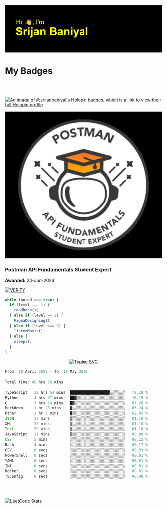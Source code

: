 ![Header](./header.png)

# My Badges

<Br />
<Br />

[![An image of @srijanbaniyal's Holopin badges, which is a link to view their full Holopin profile](https://holopin.me/srijanbaniyal)](https://holopin.io/@srijanbaniyal)

[![Postman API Fundamentals Student Expert](/Postman.jpeg)](https://api.badgr.io/public/assertions/r9BLLy0oTfKJBbkGuDI1zA)

### Postman API Fundamentals Student Expert

**Awarded:** 24-Jun-2024

[![VERIFY](https://img.shields.io/badge/VERIFY-blue)](https://badgecheck.io?url=https%3A%2F%2Fapi.badgr.io%2Fpublic%2Fassertions%2Fr9BLLy0oTfKJBbkGuDI1zA)

```javascript
while (bored === true) {
  if (level === 1) {
    readDocs();
  } else if (level == 2) {
    FigmaDesigning();
  } else if (level === 3) {
    listenMusic();
  } else {
    sleep();
  }
}
```

<p align="center">
  <a href="https://git.io/typing-svg"><img src="https://readme-typing-svg.demolab.com?font=Tilt+Prism&size=30&pause=1000&color=0FF75B&center=true&vCenter=true&width=800&height=80&lines=Time+spent+on+various+Programming+languages" alt="Typing SVG" /></a>
</p>

<!--START_SECTION:waka-->

```TypeScript
From: 10 April 2025 - To: 10 May 2025

Total Time: 45 hrs 36 mins

TypeScript   32 hrs 54 mins  ██████████████████░░░░░░░   72.18 %
Python       4 hrs 37 mins   ██▓░░░░░░░░░░░░░░░░░░░░░░   10.15 %
C            3 hrs 18 mins   █▓░░░░░░░░░░░░░░░░░░░░░░░   07.26 %
Markdown     1 hr 28 mins    ▓░░░░░░░░░░░░░░░░░░░░░░░░   03.24 %
Other        1 hr 7 mins     ▓░░░░░░░░░░░░░░░░░░░░░░░░   02.45 %
JSON         32 mins         ▒░░░░░░░░░░░░░░░░░░░░░░░░   01.19 %
XML          32 mins         ▒░░░░░░░░░░░░░░░░░░░░░░░░   01.18 %
Text         29 mins         ▒░░░░░░░░░░░░░░░░░░░░░░░░   01.10 %
JavaScript   21 mins         ▒░░░░░░░░░░░░░░░░░░░░░░░░   00.80 %
CSS          5 mins          ░░░░░░░░░░░░░░░░░░░░░░░░░   00.22 %
Bash         4 mins          ░░░░░░░░░░░░░░░░░░░░░░░░░   00.17 %
CSV          0 secs          ░░░░░░░░░░░░░░░░░░░░░░░░░   00.03 %
PowerShell   0 secs          ░░░░░░░░░░░░░░░░░░░░░░░░░   00.01 %
YAML         0 secs          ░░░░░░░░░░░░░░░░░░░░░░░░░   00.01 %
INI          0 secs          ░░░░░░░░░░░░░░░░░░░░░░░░░   00.01 %
Docker       0 secs          ░░░░░░░░░░░░░░░░░░░░░░░░░   00.01 %
TSConfig     0 secs          ░░░░░░░░░░░░░░░░░░░░░░░░░   00.00 %
```

<!--END_SECTION:waka-->

<Br />
<Br />

![LeetCode Stats](https://leetcard.jacoblin.cool/Srijan-Baniyal?theme=dark&font=Rasa&ext=contest)
